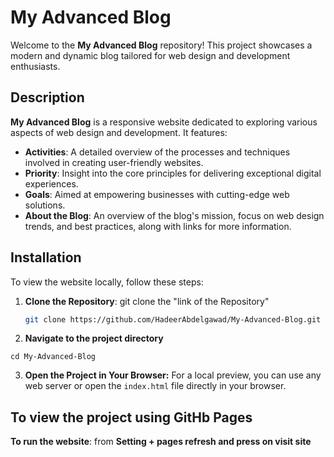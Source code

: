 # My Advanced Blog

Welcome to the **My Advanced Blog** repository! This project showcases a modern and dynamic blog tailored for web design and development enthusiasts.

## Description

**My Advanced Blog** is a responsive website dedicated to exploring various aspects of web design and development. It features:

- **Activities**: A detailed overview of the processes and techniques involved in creating user-friendly websites.
- **Priority**: Insight into the core principles for delivering exceptional digital experiences.
- **Goals**: Aimed at empowering businesses with cutting-edge web solutions.
- **About the Blog**: An overview of the blog's mission, focus on web design trends, and best practices, along with links for more information.

## Installation

To view the website locally, follow these steps:


1. **Clone the Repository**:
    git clone the "link of the Repository"
   ```bash
   git clone https://github.com/HadeerAbdelgawad/My-Advanced-Blog.git
   ```
2. **Navigate to the project directory**
```
cd My-Advanced-Blog
```
3. **Open the Project in Your Browser:**
For a local preview, you can use any web server or open the `index.html` file directly in your browser.

## To view the project using GitHb Pages

**To run the website**:
    from **Setting + pages refresh and press on visit site**

